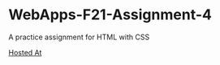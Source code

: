 # WebApps-F21-Assignment-4
A practice assignment for HTML with CSS

[Hosted At](https://44-563-webapps-f21.github.io/webapps-f21-assignment-4-satheesheppalapelli/play.html) 